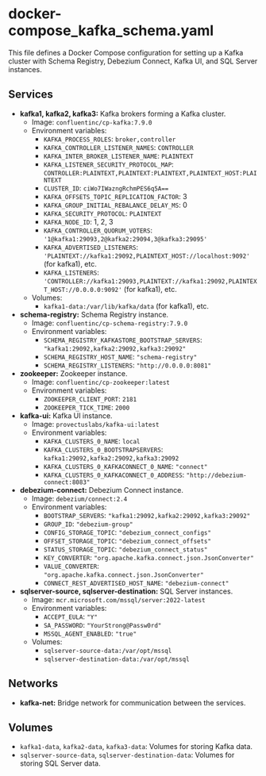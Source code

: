 # docker-compose_kafka_schema.yaml

This file defines a Docker Compose configuration for setting up a Kafka cluster with Schema Registry, Debezium Connect, Kafka UI, and SQL Server instances.

## Services

*   **kafka1, kafka2, kafka3:** Kafka brokers forming a Kafka cluster.
    *   Image: `confluentinc/cp-kafka:7.9.0`
    *   Environment variables:
        *   `KAFKA_PROCESS_ROLES`: `broker,controller`
        *   `KAFKA_CONTROLLER_LISTENER_NAMES`: `CONTROLLER`
        *   `KAFKA_INTER_BROKER_LISTENER_NAME`: `PLAINTEXT`
        *   `KAFKA_LISTENER_SECURITY_PROTOCOL_MAP`: `CONTROLLER:PLAINTEXT,PLAINTEXT:PLAINTEXT,PLAINTEXT_HOST:PLAINTEXT`
        *   `CLUSTER_ID`: `ciWo7IWazngRchmPES6q5A==`
        *   `KAFKA_OFFSETS_TOPIC_REPLICATION_FACTOR`: 3
        *   `KAFKA_GROUP_INITIAL_REBALANCE_DELAY_MS`: 0
        *   `KAFKA_SECURITY_PROTOCOL`: `PLAINTEXT`
        *   `KAFKA_NODE_ID`: 1, 2, 3
        *   `KAFKA_CONTROLLER_QUORUM_VOTERS`: `'1@kafka1:29093,2@kafka2:29094,3@kafka3:29095'`
        *   `KAFKA_ADVERTISED_LISTENERS`: `'PLAINTEXT://kafka1:29092,PLAINTEXT_HOST://localhost:9092'` (for kafka1), etc.
        *   `KAFKA_LISTENERS`: `'CONTROLLER://kafka1:29093,PLAINTEXT://kafka1:29092,PLAINTEXT_HOST://0.0.0.0:9092'` (for kafka1), etc.
    *   Volumes:
        *   `kafka1-data:/var/lib/kafka/data` (for kafka1), etc.
*   **schema-registry:** Schema Registry instance.
    *   Image: `confluentinc/cp-schema-registry:7.9.0`
    *   Environment variables:
        *   `SCHEMA_REGISTRY_KAFKASTORE_BOOTSTRAP_SERVERS`: `"kafka1:29092,kafka2:29092,kafka3:29092"`
        *   `SCHEMA_REGISTRY_HOST_NAME`: `"schema-registry"`
        *   `SCHEMA_REGISTRY_LISTENERS`: `"http://0.0.0.0:8081"`
*   **zookeeper:** Zookeeper instance.
    *   Image: `confluentinc/cp-zookeeper:latest`
    *   Environment variables:
        *   `ZOOKEEPER_CLIENT_PORT`: `2181`
        *   `ZOOKEEPER_TICK_TIME`: `2000`
*   **kafka-ui:** Kafka UI instance.
    *   Image: `provectuslabs/kafka-ui:latest`
    *   Environment variables:
        *   `KAFKA_CLUSTERS_0_NAME`: `local`
        *   `KAFKA_CLUSTERS_0_BOOTSTRAPSERVERS`: `kafka1:29092,kafka2:29092,kafka3:29092`
        *   `KAFKA_CLUSTERS_0_KAFKACONNECT_0_NAME`: `"connect"`
        *   `KAFKA_CLUSTERS_0_KAFKACONNECT_0_ADDRESS`: `"http://debezium-connect:8083"`
*   **debezium-connect:** Debezium Connect instance.
    *   Image: `debezium/connect:2.4`
    *   Environment variables:
        *   `BOOTSTRAP_SERVERS`: `"kafka1:29092,kafka2:29092,kafka3:29092"`
        *   `GROUP_ID`: `"debezium-group"`
        *   `CONFIG_STORAGE_TOPIC`: `"debezium_connect_configs"`
        *   `OFFSET_STORAGE_TOPIC`: `"debezium_connect_offsets"`
        *   `STATUS_STORAGE_TOPIC`: `"debezium_connect_status"`
        *   `KEY_CONVERTER`: `"org.apache.kafka.connect.json.JsonConverter"`
        *   `VALUE_CONVERTER`: `"org.apache.kafka.connect.json.JsonConverter"`
        *   `CONNECT_REST_ADVERTISED_HOST_NAME`: `"debezium-connect"`
*   **sqlserver-source, sqlserver-destination:** SQL Server instances.
    *   Image: `mcr.microsoft.com/mssql/server:2022-latest`
    *   Environment variables:
        *   `ACCEPT_EULA`: `"Y"`
        *   `SA_PASSWORD`: `"YourStrong@Passw0rd"`
        *   `MSSQL_AGENT_ENABLED`: `"true"`
    *   Volumes:
        *   `sqlserver-source-data:/var/opt/mssql`
        *   `sqlserver-destination-data:/var/opt/mssql`

## Networks

*   **kafka-net:** Bridge network for communication between the services.

## Volumes

*   `kafka1-data`, `kafka2-data`, `kafka3-data`: Volumes for storing Kafka data.
*   `sqlserver-source-data`, `sqlserver-destination-data`: Volumes for storing SQL Server data.

